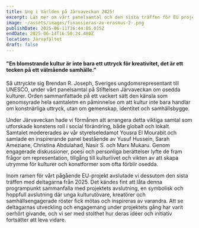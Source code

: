 ```yaml
---
title: Ung i Världen på Järvaveckan 2025!
excerpt: Läs mer om vårt panelsamtal och den sista träffen för EU projektet!
image: ~/assets/images/finansieras-av-erasmus-2-.png
publishDate: 2025-06-11T16:44:05.015Z
endDate: 2025-06-14T16:50:24.480Z
location: Järvafältet
draft: false
---
```

<!--StartFragment-->

#### **"En blomstrande kultur är inte bara ett uttryck för kreativitet, det är ett tecken på ett välmående samhälle.”**

 Så uttryckte sig Brendan R. Joseph, Sveriges ungdomsrepresentant till UNESCO, under vårt panelsamtal på Stiftelsen Järvaveckan om osedda kulturer. Orden sammanfattade på ett vackert sätt den känsla som genomsyrade hela samtaletm en påminnelse om att kultur inte bara handlar om konstnärliga uttryck, utan om gemenskap, identitet och samhällsbygge.

Under Järvaveckan hade vi förmånen att arrangera detta viktiga samtal som utforskade konstens roll i social förändring, både globalt och lokalt. Samtalet modererades av vår styrelseledamot Yousra El Mourabit och samlade en inspirerande panel bestående av Yusuf Hussein, Sarah Ameziane, Christina Abdulahad, Nasir S. och Marx Mukaru. Genom engagerade diskussioner, poesi och personliga berättelser lyfte de fram frågor om representation, tillgång till kulturlivet och vikten av att skapa utrymme för kulturer och konstformer som ofta förblir osedda.

Inom ramen för vårt pågående EU-projekt avslutade vi dessutom den sista träffen med deltagarna från 2025. Det kändes fint att låta denna programpunkt sammanfalla med projektets avslutning, en symbolisk och hoppfull avslutning där unga kulturutövare, kreatörer och samhällsengagerade röster fick mötas och inspireras av varandra. Att se deltagarnas utveckling och engagemang under projektets gång har varit oerhört givande, och vi ser med stolthet hur deras idéer och initiativ fortsätter att leva vidare.

<!--EndFragment-->